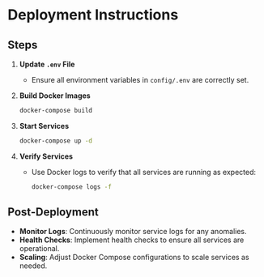 # Deployment Instructions

## Steps

1. **Update `.env` File**
   - Ensure all environment variables in `config/.env` are correctly set.

2. **Build Docker Images**
    ```bash
    docker-compose build
    ```

3. **Start Services**
    ```bash
    docker-compose up -d
    ```

4. **Verify Services**
    - Use Docker logs to verify that all services are running as expected:
        ```bash
        docker-compose logs -f
        ```

## Post-Deployment
- **Monitor Logs**: Continuously monitor service logs for any anomalies.
- **Health Checks**: Implement health checks to ensure all services are operational.
- **Scaling**: Adjust Docker Compose configurations to scale services as needed.
